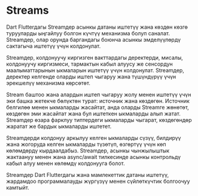 # Streams

Dart Flutterдагы Streamдер асынкы датаны иштетүү жана көздөн көзгө турууларды ыңгайлуу болгон күчтүү механизма болуп саналат. Streamдер, олар орунда баргандагы боюнча асынкы эмделүүлөрдү сактагыча иштетүү үчүн колдонулат.

Streamдер, колдонуучу киргизген вакттардагы деректерди, мисалы, колдонуучу киргизмеси, тармактын кабыл алуусу же сенсордун маалыматтарынын ыкмаларын иштетүү үчүн колдонулат. Streamдер, деректер келгенде оларды иштеп чыгаруу жана түшүндүрүү үчүн эрекшелүү механизма көрсөтөт.

Stream баштоо жана алардын иштеп чыгаруу жолу менен иштетүү үчүн эки башка жетекче бөлүктөн турат: источник жана көздөгөн. Источник белгилөө менен ыкмаларды жасайтат, анда оларды Streamге жөнөтөт, көздөгөн эми жасайтат жана бул иштеткен ыкмаларды алып жатат. Streamдер өзара фарклуу типтердеги ыкмаларды чыгарат, көздөгөндөр жаратат же бардык ыкмаларды иштетет.

Streamдерди колдонуу аркылуу келген ыкмаларды сүзүү, билдирүү жана жогоруда келген ыкмаларды түзөтүп, өзгөртүү үчүн көп көлөмдөрдү кырдаалдабыз. Streamдер, асынкы чынжылыштык жактаануу менен жана async/await тилкесинде асынкы контрольдү кабыл алуу менен көлөмдү колдонууга болот.

Streamдер Dart Flutterдагы жана мамлекеттик датаны иштетүү, жардамдоо программалауды жүргүзүү менен сүйлөткүчтик болгоочуу камтыйт.
